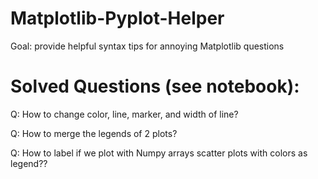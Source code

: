 # Matplotlib-Pyplot-Helper

Goal: provide helpful syntax tips for annoying Matplotlib questions 

# Solved Questions (see notebook): 

Q: How to change color, line, marker, and width of line?

Q: How to merge the legends of 2 plots? 

Q: How to label if we plot with Numpy arrays scatter plots with colors as legend??
